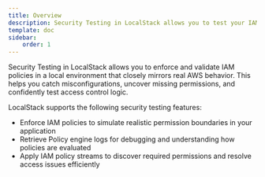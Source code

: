 ```yaml
---
title: Overview
description: Security Testing in LocalStack allows you to test your IAM policies and permissions locally resembling the AWS environment.
template: doc
sidebar:
    order: 1
---
```


Security Testing in LocalStack allows you to enforce and validate IAM policies in a local environment that closely mirrors real AWS behavior. This helps you catch misconfigurations, uncover missing permissions, and confidently test access control logic.

LocalStack supports the following security testing features:

- Enforce IAM policies to simulate realistic permission boundaries in your application
- Retrieve Policy engine logs for debugging and understanding how policies are evaluated
- Apply IAM policy streams to discover required permissions and resolve access issues efficiently